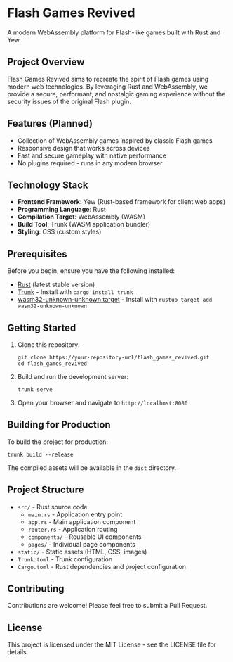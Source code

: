 # Flash Games Revived

A modern WebAssembly platform for Flash-like games built with Rust and Yew.

## Project Overview

Flash Games Revived aims to recreate the spirit of Flash games using modern web technologies.
By leveraging Rust and WebAssembly, we provide a secure, performant, and nostalgic gaming experience 
without the security issues of the original Flash plugin.

## Features (Planned)

- Collection of WebAssembly games inspired by classic Flash games
- Responsive design that works across devices
- Fast and secure gameplay with native performance
- No plugins required - runs in any modern browser

## Technology Stack

- **Frontend Framework**: Yew (Rust-based framework for client web apps)
- **Programming Language**: Rust
- **Compilation Target**: WebAssembly (WASM)
- **Build Tool**: Trunk (WASM application bundler)
- **Styling**: CSS (custom styles)

## Prerequisites

Before you begin, ensure you have the following installed:
- [Rust](https://www.rust-lang.org/tools/install) (latest stable version)
- [Trunk](https://trunkrs.dev/) - Install with `cargo install trunk`
- [wasm32-unknown-unknown target](https://rustwasm.github.io/docs/book/game-of-life/setup.html) - Install with `rustup target add wasm32-unknown-unknown`

## Getting Started

1. Clone this repository:
   ```
   git clone https://your-repository-url/flash_games_revived.git
   cd flash_games_revived
   ```

2. Build and run the development server:
   ```
   trunk serve
   ```

3. Open your browser and navigate to `http://localhost:8080`

## Building for Production

To build the project for production:

```
trunk build --release
```

The compiled assets will be available in the `dist` directory.

## Project Structure

- `src/` - Rust source code
  - `main.rs` - Application entry point
  - `app.rs` - Main application component
  - `router.rs` - Application routing
  - `components/` - Reusable UI components
  - `pages/` - Individual page components
- `static/` - Static assets (HTML, CSS, images)
- `Trunk.toml` - Trunk configuration
- `Cargo.toml` - Rust dependencies and project configuration

## Contributing

Contributions are welcome! Please feel free to submit a Pull Request.

## License

This project is licensed under the MIT License - see the LICENSE file for details.